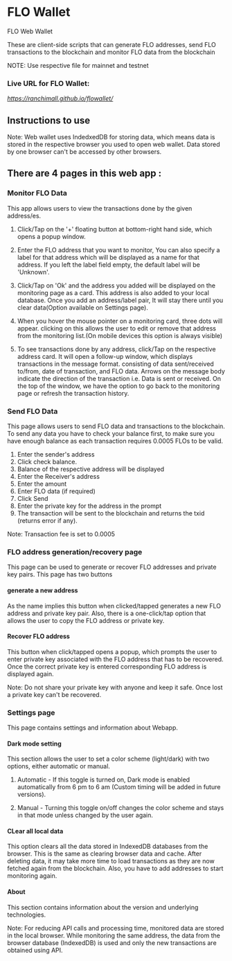 # FLO Wallet
FLO Web Wallet

These are client-side scripts that can generate FLO addresses, send FLO transactions to the blockchain and monitor FLO data from the blockchain

NOTE: Use respective file for mainnet and testnet  

### Live URL for FLO Wallet:
*https://ranchimall.github.io/flowallet/*  

## Instructions to use 

Note: Web wallet uses IndedxedDB for storing data, which means data is stored in the respective browser you used to open web wallet. Data stored by one browser can't be accessed by other browsers.

There are 4 pages in this web app :
----------------------

### Monitor FLO Data

This app allows users to view the transactions done by the given address/es.
1. Click/Tap on the '+' floating button at bottom-right hand side, which opens a popup window.

2. Enter the FLO address that you want to monitor, You can also specify a label for that address which will be displayed as a name for that address. If you left the label field empty, the default label will be 'Unknown'.

3. Click/Tap on 'Ok' and the address you added will be displayed on the monitoring page as a card. This address is also added to your local database. Once you add an address/label pair, It will stay there until you clear data(Option available on Settings page).

4. When you hover the mouse pointer on a monitoring card, three dots will appear. clicking on this allows the user to edit or remove that address from the monitoring list.(On mobile devices this option is always visible)

5. To see transactions done by any address, click/Tap on the respective address card. It will open a follow-up window, which displays transactions in the message format. consisting of data sent/received to/from, date of transaction, and FLO data. Arrows on the message body indicate the direction of the transaction i.e. Data is sent or received. On the top of the window, we have the option to go back to the monitoring page or refresh the transaction history.

### Send FLO Data

This page allows users to send FLO data and transactions to the blockchain. To send any data you have to check your balance first, to make sure you have enough balance as each transaction requires 0.0005 FLOs to be valid.

1. Enter the sender's address
2. Click check balance.
3. Balance of the respective address will be displayed
4. Enter the Receiver's address
5. Enter the amount 
6. Enter FLO data (if required)
7. Click Send
8. Enter the private key for the address in the prompt
9. The transaction will be sent to the blockchain and returns the txid (returns error if any).

Note: Transaction fee is set to 0.0005

### FLO address generation/recovery page
This page can be used to generate or recover FLO addresses and private key pairs. This page has two buttons 
#### generate a new address
As the name implies this button when clicked/tapped generates a new FLO address and private key pair. Also, there is a one-click/tap option that allows the user to copy the FLO address or private key.

#### Recover FLO address 
This button when click/tapped opens a popup, which prompts the user to enter private key associated with the FLO address that has to be recovered. Once the correct private key is entered corresponding FLO address is displayed again.

Note: Do not share your private key with anyone and keep it safe. Once lost a private key can't be recovered.

### Settings page

This page contains settings and information about Webapp.

#### Dark mode setting

This section allows the user to set a color scheme (light/dark) with two options, either automatic or manual.
 1. Automatic - If this toggle is turned on, Dark mode is enabled automatically from 6 pm to 6 am (Custom timing will be added in future versions).
 
 2. Manual - Turning this toggle on/off changes the color scheme and stays in that mode unless changed by the user again.

#### CLear all local data

This option clears all the data stored in IndexedDB databases from the browser. This is the same as clearing browser data and cache. After deleting data, it may take more time to load transactions as they are now fetched again from the blockchain. Also, you have to add addresses to start monitoring again.

#### About 
This section contains information about the version and underlying technologies.


Note: For reducing API calls and processing time, monitored data are stored in the local browser. While monitoring the same address, the data from the browser database (IndexedDB) is used and only the new transactions are obtained using API.
